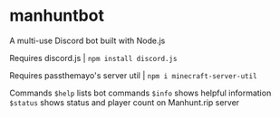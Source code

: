 # manhuntbot
A multi-use Discord bot built with Node.js

Requires discord.js | `npm install discord.js`

Requires passthemayo's server util | `npm i minecraft-server-util`

Commands
`$help` lists bot commands
`$info` shows helpful information
`$status` shows status and player count on Manhunt.rip server

